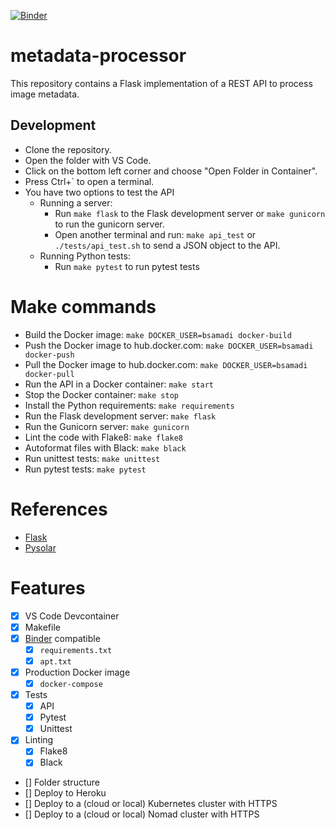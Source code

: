 [![Binder](https://mybinder.org/badge_logo.svg)](https://mybinder.org/v2/gh/bsamadi/metadata-processor/main)

# metadata-processor
This repository contains a Flask implementation of a REST API to process image metadata.  

## Development

- Clone the repository.
- Open the folder with VS Code.
- Click on the bottom left corner and choose "Open Folder in Container".
- Press Ctrl+` to open a terminal.
- You have two options to test the API
  - Running a server:
    - Run `make flask` to the Flask development server or `make gunicorn` to run the gunicorn server.
    - Open another terminal and run: `make api_test` or `./tests/api_test.sh` to send a JSON object to the API.
  - Running Python tests:
    - Run `make pytest` to run pytest tests

# Make commands

- Build the Docker image: `make DOCKER_USER=bsamadi docker-build`
- Push the Docker image to hub.docker.com: `make DOCKER_USER=bsamadi docker-push`
- Pull the Docker image to hub.docker.com: `make DOCKER_USER=bsamadi docker-pull`
- Run the API in a Docker container: `make start`
- Stop the Docker container: `make stop`
- Install the Python requirements: `make requirements`
- Run the Flask development server: `make flask`
- Run the Gunicorn server: `make gunicorn`
- Lint the code with Flake8: `make flake8`
- Autoformat files with Black: `make black`
- Run unittest tests: `make unittest`
- Run pytest tests: `make pytest`

# References

* [Flask](https://flask.palletsprojects.com/en/2.1.x/)
* [Pysolar](https://pysolar.org/)

# Features

- [x] VS Code Devcontainer
- [x] Makefile
- [x] [Binder](https://mybinder.org/) compatible
  - [x] `requirements.txt`
  - [x] `apt.txt`
- [x] Production Docker image
  - [x] `docker-compose`
- [x] Tests
  - [x] API
  - [x] Pytest
  - [x] Unittest
- [x] Linting
  - [x] Flake8
  - [x] Black
- [] Folder structure
- [] Deploy to Heroku
- [] Deploy to a (cloud or local) Kubernetes cluster with HTTPS
- [] Deploy to a (cloud or local) Nomad cluster with HTTPS